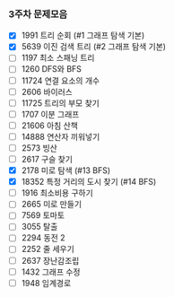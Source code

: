 
### 3주차 문제모음
- [X] 1991 트리 순회 (#1 그래프 탐색 기본)
- [X] 5639 이진 검색 트리 (#2 그래프 탐색 기본)
- [ ] 1197 최소 스패닝 트리 
- [ ] 1260 DFS와 BFS 
- [ ] 11724 연결 요소의 개수
- [ ] 2606 바이러스
- [ ] 11725 트리의 부모 찾기
- [ ] 1707 이분 그래프
- [ ] 21606 아침 산책
- [ ] 14888 연산자 끼워넣기
- [ ] 2573 빙산
- [ ] 2617 구슬 찾기
- [X] 2178 미로 탐색 (#13 BFS)
- [X] 18352 특정 거리의 도시 찾기 (#14 BFS)
- [ ] 1916 최소비용 구하기
- [ ] 2665 미로 만들기
- [ ] 7569 토마토
- [ ] 3055 탈출
- [ ] 2294 동전 2
- [ ] 2252 줄 세우기
- [ ] 2637 장난감조립
- [ ] 1432 그래프 수정
- [ ] 1948 임계경로